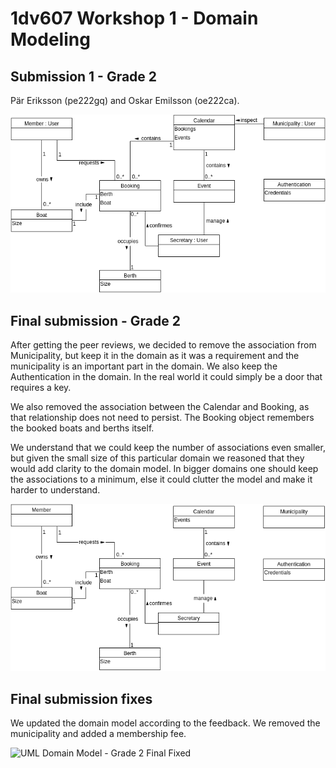 # 1dv607 Workshop 1 - Domain Modeling

## Submission 1 - Grade 2

Pär Eriksson (pe222gq) and Oskar Emilsson (oe222ca).

![UML Domain Model - Grade 2](workshop-1-first.png)

## Final submission - Grade 2

After getting the peer reviews, we decided to remove the association from Municipality, but keep it in the domain as it was a requirement and the municipality is an important part in the domain. We also keep the Authentication in the domain. In the real world it could simply be a door that requires a key.

We also removed the association between the Calendar and Booking, as that relationship does not need to persist. The Booking object remembers the booked boats and berths itself.

We understand that we could keep the number of associations even smaller, but given the small size of this particular domain we reasoned that they would add clarity to the domain model. In bigger domains one should keep the associations to a minimum, else it could clutter the model and make it harder to understand.

![UML Domain Model - Grade 2 Final](workshop-1-final.png)

## Final submission fixes

We updated the domain model according to the feedback. We removed the municipality and added a membership fee.

![UML Domain Model - Grade 2 Final Fixed](workshop-1-final_fixes.png)
